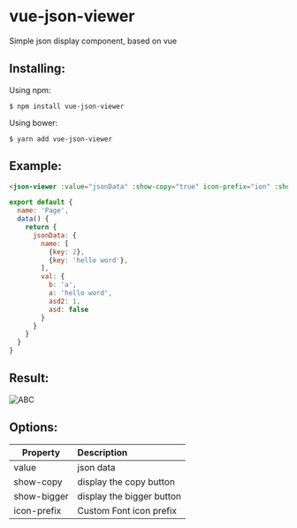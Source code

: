 # vue-json-viewer

Simple json display component,  based on vue

## Installing:
Using npm:
``` 
$ npm install vue-json-viewer
```
Using bower:


``` 
$ yarn add vue-json-viewer
```

## Example:

``` html 
<json-viewer :value="jsonData" :show-copy="true" icon-prefix="ion" :show-bigger="true"></json-viewer>
```

``` js
export default {
  name: 'Page',
  data() {
    return {
      jsonData: {
        name: [
          {key: 2},
          {key: 'hello word'},
        ],
        val: {
          b: 'a',
          a: 'hello word',
          asd2: 1,
          asd: false
        }
      }
    }
  }
}
```
## Result:
![ABC](http://oxqqtdux0.bkt.clouddn.com/WX20180702-172158.png) 


## Options:

| Property         | Description           | 
| ----------- |:-------------|
| value       | json data |
| show-copy   | display the copy button |
| show-bigger | display the bigger button      |
| icon-prefix | Custom Font icon prefix      |
